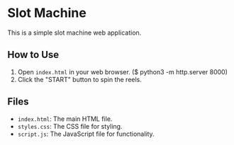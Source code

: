 # Slot Machine

This is a simple slot machine web application.

## How to Use

1. Open `index.html` in your web browser. ($ python3 -m http.server 8000)
2. Click the "START" button to spin the reels.

## Files

- `index.html`: The main HTML file.
- `styles.css`: The CSS file for styling.
- `script.js`: The JavaScript file for functionality.

